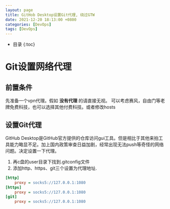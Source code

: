 ```yaml
---
layout: page
title: GitHob Desktop设置Git代理, 绕过GTW
date: 2021-12-20 18:13:00 +0800
categories: [DevOps]
tags: [DevOps]
---
```



* 目录
{:toc}

# Git设置网络代理

## 前置条件

先准备一个vpn代理。假如 **没有代理** 的请直接无视。 可以考虑赛风，自由门等老牌免费科技，也可以选择其他付费科技。或者修改hosts

## 设置Git代理

GitHub Desktop是GitHub官方提供的仓库访问gui工具。但是相比于其他来拍工具能力略显不足。加上国内政策审查日益加剧，经常出现无法push等奇怪的网络问题。决定设置一下代理。

1. 再c盘的user目录下找到.gitconfig文件
1. 添加http、https、git三个设置为代理地址.

```ini
[http]
    proxy = socks5://127.0.0.1:1080
[https]
    proxy = socks5://127.0.0.1:1080
[git]
    proxy = socks5://127.0.0.1:1080
```
